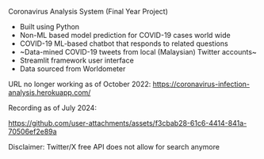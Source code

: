 Coronavirus Analysis System (Final Year Project)
  - Built using Python
  - Non-ML based model prediction for COVID-19 cases world wide
  - COVID-19 ML-based chatbot that responds to related questions
  - ~Data-mined COVID-19 tweets from local (Malaysian) Twitter accounts~
  - Streamlit framework user interface
  - Data sourced from Worldometer

URL no longer working as of October 2022:
https://coronavirus-infection-analysis.herokuapp.com/


Recording as of July 2024:

https://github.com/user-attachments/assets/f3cbab28-61c6-4414-841a-70506ef2e89a



Disclaimer: Twitter/X free API does not allow for search anymore
